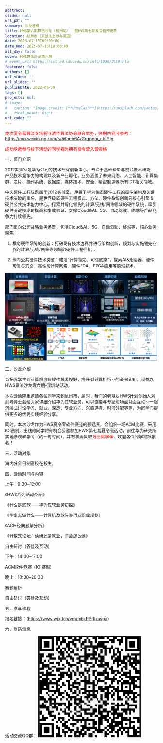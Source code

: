 ```yaml
---
abstract: 
slides: null
url_pdf: ""
summary: 沙龙通知
title: HWS第六期算法沙龙（杭州站）——暨HWS第七期夏令营预选赛
location: 杭州市（开放线上参与渠道）
date: 2023-07-13T09:00:00
date_end: 2023-07-13T18:00:00
all_day: false
event: HWS算法沙龙第六期
# event_url: https://cst.qd.sdu.edu.cn/info/1038/2459.htm
featured: false
authors: []
url_video: ""
url_slides: ""
publishDate: 2022-06-30
tags: []
projects: null
# image:
#   caption: "Image credit: [**Unsplash**](https://unsplash.com/photos/bzdhc5b3Bxs)"
#   focal_point: Right
url_code: ""
---
```


<font color='red'>本次夏令营算法专场将与清华算法协会联合举办，往期内容可参考：https://mp.weixin.qq.com/s/56ben6AyGrqpnqr_cbIYIg</font>

<font color='red'>成功受邀参与线下活动的同学视为拥有夏令营入营资格</font>

一、部门介绍

2012实验室是华为公司的技术研究创新中心，专注于基础理论与前沿技术研究、产品技术竞争力的构建以及新产业孵化。业务涵盖了未来网络、人工智能、计算集群、芯片、操作系统、数据库、媒体技术、安全、精密制造等所有ICT相关领域。

中央硬件工程院隶属于2012实验室，承担了华为集团硬件工程的硬件架构及关键技术突破的重任，是世界级软硬件工程模式、方法、硬件系统创新的核心引擎 & 硬件公共技术能力中心，探索并孵化领先的计算/无线/网络领域的硬件系统，牵引硬件关键技术的摸高和集成验证，支撑Cloud&AI、5G、自动驾驶、终端等产品竞争力持续领先。

部门面向公司战略业务场景，包括Cloud&AI、5G、自动驾驶、终端等，核心业务聚焦：

1. 横向硬件系统的创新：打破现有技术边界并进行架构创新，规划与实施领先业界的计算/无线/网络等领域的硬件工程样机；

2. 纵向公共硬件技术突破：瞄准“计算领先、可信底座”，探索AI&处理器、硬件可信与安全、高性能计算网络、硬件EDA、FPGA应用等前沿技术。

![](图片1.png)

二、沙龙介绍

为拓宽学生对计算机底层软件技术视野，提升对计算机行业的全景认知，现举办HWS算法沙龙第六期-深圳站活动。

本次活动隆重邀请各位同学来到杭州市，届时，我们的老朋友HWS计划创始人刘剑峰博士会给大家详细介绍华为底软业务，可以直接与专家现场面对面互动～一起沉浸式讨论学习、就业、深造、专业方向、兴趣选择、时间分配等等，为同学们提供更多的优秀实践经验分享。

同时，本次沙龙作为HWS夏令营软件赛道的预选赛，会组织一场ACM比赛，采用IOI赛制，出线的同学将有机会受邀参加HWS第七期夏令营活动，前往华为研究所实地参观和学习（约一周时间），并有机会赢取<font color='red'>万元奖学金</font>，欢迎各位同学踊跃报名！

三、活动对象

海内外全日制高校在校生。

四、活动时间与内容

上午：9:30~12:00

  《HWS系列活动介绍》

  《什么是底软——华为底软业务初探》

  《毕业去做什么——计算机及软件类行业职业规划》

  《ACM经典题解分析》

  《开放式论坛：读研还是就业，你会怎么选》

  自由研讨（答疑及互动）


下午：14:00~17:00

  ACM软件竞赛（IOI赛制）

晚上：18:30~20:30

  赛题解析

  自由研讨（答疑及互动）


五、参与流程

报名链接：(https://www.wjx.top/vm/mbkPPRh.aspx)

六、联系信息

活动交流QQ群：
    ![](wx.png)